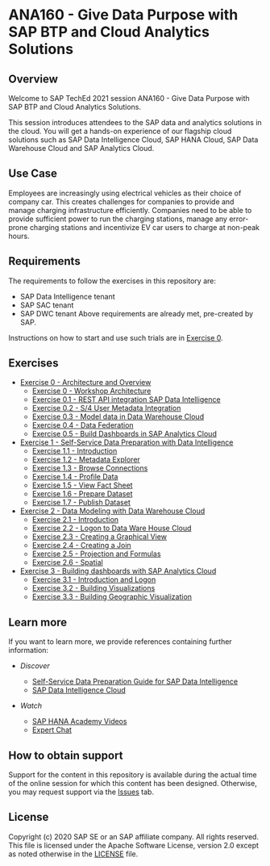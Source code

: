 # ANA160 - Give Data Purpose with SAP BTP and Cloud Analytics Solutions

<!-- [![REUSE status](https://api.reuse.software/badge/github.com/SAP-samples/teched2021-ANA160)](https://api.reuse.software/info/github.com/SAP-samples/teched2021-ANA160/) -->
<!-- 
## Description

TBA -->

## Overview

Welcome to SAP TechEd 2021 session ANA160 - Give Data Purpose with SAP BTP and Cloud Analytics Solutions.

This session introduces attendees to the SAP data and analytics solutions in the cloud. You will get a hands-on experience of our flagship cloud solutions such as SAP Data Intelligence Cloud, SAP HANA Cloud, SAP Data Warehouse Cloud and SAP Analytics Cloud.


## Use Case

Employees are increasingly using electrical vehicles as their choice of company car. This creates challenges for companies to provide and manage charging infrastructure efficiently. Companies need to be able to provide sufficient power to run the charging stations, manage any error-prone charging stations and incentivize EV car users to charge at non-peak hours.

## Requirements

The requirements to follow the exercises in this repository are:
- SAP Data Intelligence tenant
- SAP SAC tenant
- SAP DWC tenant
Above requirements are already met, pre-created by SAP.

Instructions on how to start and use such trials are in [Exercise 0](exercises/ex0/).

## Exercises


- [Exercise 0 - Architecture and Overview](exercises/ex0/)
    - [Exercise 0 - Workshop Architecture](exercises/ex0#0---architecture)
    - [Exercise 0.1 - REST API integration SAP Data Intelligence](exercises/ex0#01---REST-API-integration-SAP-Data-Intelligence)
    - [Exercise 0.2 - S/4 User Metadata Integration](exercises/ex0#02---S/4-User-Metadata-Integration)
    - [Exercise 0.3 - Model data in Data Warehouse Cloud](exercises/ex0#03---Model-data-in-Data-Warehouse-Cloud)
    - [Exercise 0.4 - Data Federation](exercises/ex0#04---Data-Federation)
    - [Exercise 0.5 - Build Dashboards in SAP Analytics Cloud](exercises/ex0#05---Build-Dashboards-in-SAP-Analytics-Cloud)
- [Exercise 1 - Self-Service Data Preparation with Data Intelligence](exercises/ex1/)
    - [Exercise 1.1 - Introduction](exercises/ex1#exercise-11---introduction)
    - [Exercise 1.2 - Metadata Explorer](exercises/ex1#exercise-12---metadata-explorer)
    - [Exercise 1.3 - Browse Connections](exercises/ex1#exercise-13---browse-connections)
    - [Exercise 1.4 - Profile Data](exercises/ex1#exercise-14---profile-data)
    - [Exercise 1.5 - View Fact Sheet](exercises/ex1#exercise-15---view-fact-sheet)
    - [Exercise 1.6 - Prepare Dataset](exercises/ex1#exercise-16---prepare-dataset)
    - [Exercise 1.7 - Publish Dataset](exercises/ex1#exercise-17---publish-dataset)
- [Exercise 2 - Data Modeling with Data Warehouse Cloud](exercises/ex2/)
    - [Exercise 2.1 - Introduction](exercises/ex2/Introduction_and_prerequisites.md)
    - [Exercise 2.2 - Logon to Data Ware House Cloud](exercises/ex2/LogOn_to_DWCimages.md)
    - [Exercise 2.3 - Creating a Graphical View](exercises/ex2/graphicalview.md)
    - [Exercise 2.4 - Creating a Join](exercises/ex2/join.md)
    - [Exercise 2.5 - Projection and Formulas](exercises/ex2/Projection_Calculatedcolumn_and_Deployment.md)
    - [Exercise 2.6 - Spatial](exercises/ex2/Spatial_reference.md)
- [Exercise 3 - Building dashboards with SAP Analytics Cloud](exercises/ex3/)
    - [Exercise 3.1 - Introduction and Logon](exercises/ex3/1.Introduction_and_Log_in.md)
    - [Exercise 3.2 - Building Visualizations](exercises/ex3/2.Building_visualisations.md)
    - [Exercise 3.3 - Building Geographic Visualization ](exercises/ex3/3.Geographic_visualisations.md)
 


## Learn more

If you want to learn more, we provide references containing further information:

- *Discover*
    - [Self-Service Data Preparation Guide for SAP Data Intelligence](https://help.sap.com/viewer/305fdeeaf7e84ff38cfeff576184472c/Cloud/en-US)
    - [SAP Data Intelligence Cloud](https://help.sap.com/viewer/product/SAP_DATA_INTELLIGENCE/Cloud/en-US)

- *Watch*
    - [SAP HANA Academy Videos](https://www.youtube.com/watch?v=_iNJJw7AnrY)
    - [Expert Chat](https://www.youtube.com/watch?v=rePev1MfFdw)
<!-- - *Read*
    - [Privacy Protected Data Has Value Too!](https://blogs.sap.com/2019/07/10/privacy-protected-data-has-value-too-part-1-of-2/)
    - [Anonymize X+O Data](https://blogs.sap.com/2019/04/02/get-the-most-out-of-experiential-x-and-operational-o-data-with-sap-hana-real-time-data-anonymization/)
- *Dive*
    - [SAP Help: Anonymization Guide](https://help.sap.com/viewer/2f789e82e97d4f4e9416547abfbd012e/2020_03_QRC/en-US)
    - [Research paper (VLDB)](https://www.vldb.org/pvldb/vol12/p1998-kessler.pdf)
    - [SAP HANA Cloud Online Roadmap](https://roadmaps.sap.com/index.html#/board?categoryItems=73554900100800002881)
    - [SAP HANA Online Roadmap](https://roadmaps.sap.com/index.html#/board?categoryItems=01200314690800001945) -->

## How to obtain support

Support for the content in this repository is available during the actual time of the online session for which this content has been designed. Otherwise, you may request support via the [Issues](../../issues) tab.

## License
Copyright (c) 2020 SAP SE or an SAP affiliate company. All rights reserved. This file is licensed under the Apache Software License, version 2.0 except as noted otherwise in the [LICENSE](LICENSES/Apache-2.0.txt) file.